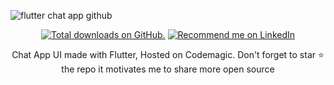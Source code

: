 ![flutter chat app github](https://user-images.githubusercontent.com/55942632/76700750-995df300-66e0-11ea-8647-b662b9e518fe.png)

<p align="center">
  <a href="https://github.com/theindianappguy/messages">
    <img src="https://img.shields.io/github/stars/theindianappguy/messages?style=for-the-badge" alt="Total downloads on GitHub." /></a>
<a href="https://www.linkedin.com/in/lamsanskar/">
    <img src="https://img.shields.io/badge/Support-Recommed%2FEndorse%20me%20on%20Linkedin-yellow?style=for-the-badge&logo=linkedin" alt="Recommend me on LinkedIn" /></a>

</p>

<p align= "center">
Chat App UI made with Flutter, Hosted on Codemagic. Don't forget to star ⭐ the repo it motivates me to share more open source
</p>


